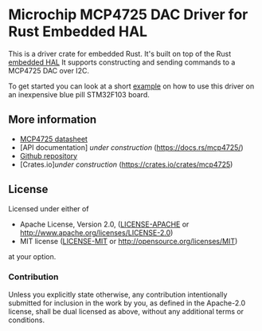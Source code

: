 # Microchip MCP4725 DAC Driver for Rust Embedded HAL

This is a driver crate for embedded Rust. It's built on top of the Rust [embedded HAL](https://github.com/rust-embedded/embedded-hal)
It supports constructing and sending commands to a MCP4725 DAC over I2C.

To get started you can look at a short [example](https://github.com/mendelt/mcp4725/blob/master/examples/01-bluepill_saw.rs) on how to use this driver on an inexpensive blue pill STM32F103 board.

## More information
- [MCP4725 datasheet](http://ww1.microchip.com/downloads/en/DeviceDoc/22039d.pdf)
- [API documentation] *under construction* (https://docs.rs/mcp4725/)
- [Github repository](https://github.com/mendelt/mcp4725)
- [Crates.io]*under construction* (https://crates.io/crates/mcp4725)

## License

Licensed under either of

 * Apache License, Version 2.0, ([LICENSE-APACHE](LICENSE-APACHE) or http://www.apache.org/licenses/LICENSE-2.0)
 * MIT license ([LICENSE-MIT](LICENSE-MIT) or http://opensource.org/licenses/MIT)

at your option.

### Contribution

Unless you explicitly state otherwise, any contribution intentionally submitted
for inclusion in the work by you, as defined in the Apache-2.0 license, shall be dual licensed as above, without any
additional terms or conditions.
